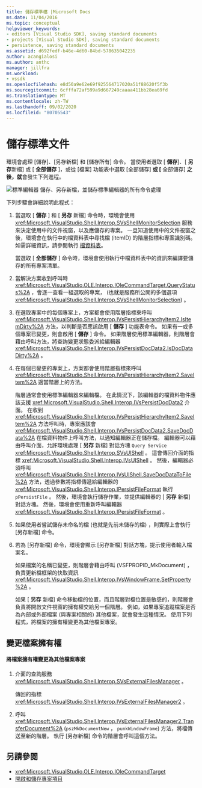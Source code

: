 ```yaml
---
title: 儲存標準檔 |Microsoft Docs
ms.date: 11/04/2016
ms.topic: conceptual
helpviewer_keywords:
- editors [Visual Studio SDK], saving standard documents
- projects [Visual Studio SDK], saving standard documents
- persistence, saving standard documents
ms.assetid: d692fedf-b46e-4d60-84bd-578635042235
author: acangialosi
ms.author: anthc
manager: jillfra
ms.workload:
- vssdk
ms.openlocfilehash: e8d50a9e62e69f925564717020a51f88620f5f3b
ms.sourcegitcommit: 6cfffa72af599a9d667249caaaa411bb28ea69fd
ms.translationtype: MT
ms.contentlocale: zh-TW
ms.lasthandoff: 09/02/2020
ms.locfileid: "80705543"
---
```

# <a name="saving-a-standard-document"></a>儲存標準文件
環境會處理 [儲存]、[另存新檔] 和 [儲存所有] 命令。 當使用者選取 [ **儲存**]、[ **另存**新檔] 或 [ **全部儲存** ]，或從 [檔案] 功能表中選取 [全部儲存] **或 [** 全部儲存] **之後，就**會發生下列進程。

 ![標準編輯器](../../extensibility/internals/media/public.gif "公用") 儲存、另存新檔，並儲存標準編輯器的所有命令處理

 下列步驟會詳細說明此程式：

1. 當選取 [ **儲存** ] 和 [ **另存** 新檔] 命令時，環境會使用 <xref:Microsoft.VisualStudio.Shell.Interop.SVsShellMonitorSelection> 服務來決定使用中的文件視窗，以及應儲存的專案。 一旦知道使用中的文件視窗之後，環境會在執行中的檔資料表中尋找檔 (itemID) 的階層指標和專案識別碼。 如需詳細資訊，請參閱執行 [檔資料表](../../extensibility/internals/running-document-table.md)。

    當選取 [ **全部儲存** ] 命令時，環境會使用執行中檔資料表中的資訊來編譯要儲存的所有專案清單。

2. 當解決方案收到呼叫時 <xref:Microsoft.VisualStudio.OLE.Interop.IOleCommandTarget.QueryStatus%2A> ，會逐一查看一組選取的專案， (也就是服務所公開的多個選項 <xref:Microsoft.VisualStudio.Shell.Interop.SVsShellMonitorSelection>) 。

3. 在選取專案中的每個專案上，方案都會使用階層指標來呼叫 <xref:Microsoft.VisualStudio.Shell.Interop.IVsPersistHierarchyItem2.IsItemDirty%2A> 方法，以判斷是否應該啟用 [ **儲存** ] 功能表命令。 如果有一或多個專案已變更，則會啟用 [ **儲存** ] 命令。 如果階層使用標準編輯器，則階層會藉由呼叫方法，將查詢變更狀態委派給編輯器 <xref:Microsoft.VisualStudio.Shell.Interop.IVsPersistDocData2.IsDocDataDirty%2A> 。

4. 在每個已變更的專案上，方案都會使用階層指標來呼叫 <xref:Microsoft.VisualStudio.Shell.Interop.IVsPersistHierarchyItem2.SaveItem%2A> 適當階層上的方法。

    階層通常會使用標準編輯器來編輯檔。 在此情況下，該編輯器的檔資料物件應該支援 <xref:Microsoft.VisualStudio.Shell.Interop.IVsPersistDocData2> 介面。 在收到 <xref:Microsoft.VisualStudio.Shell.Interop.IVsPersistHierarchyItem2.SaveItem%2A> 方法呼叫時，專案應該會 <xref:Microsoft.VisualStudio.Shell.Interop.IVsPersistDocData2.SaveDocData%2A> 在檔資料物件上呼叫方法，以通知編輯器正在儲存檔。 編輯器可以藉由呼叫介面，允許環境處理 [ **另存** 新檔] 對話方塊 `Query Service` <xref:Microsoft.VisualStudio.Shell.Interop.SVsUIShell> 。 這會傳回介面的指標 <xref:Microsoft.VisualStudio.Shell.Interop.IVsUIShell> 。 然後，編輯器必須呼叫 <xref:Microsoft.VisualStudio.Shell.Interop.IVsUIShell.SaveDocDataToFile%2A> 方法，透過參數將指標傳遞給編輯器的 <xref:Microsoft.VisualStudio.Shell.Interop.IPersistFileFormat> 執行 `pPersistFile` 。 然後，環境會執行儲存作業，並提供編輯器的 [ **另存** 新檔] 對話方塊。 然後，環境會使用重新呼叫編輯器 <xref:Microsoft.VisualStudio.Shell.Interop.IPersistFileFormat> 。

5. 如果使用者嘗試儲存未命名的檔 (也就是先前未儲存的檔) ，則實際上會執行 [另存新檔] 命令。

6. 若為 [另存新檔] 命令，環境會顯示 [另存新檔] 對話方塊，提示使用者輸入檔案名。

    如果檔案的名稱已變更，則階層會藉由呼叫 (VSFPROPID_MkDocument) ，負責更新檔框架的快取資訊 <xref:Microsoft.VisualStudio.Shell.Interop.IVsWindowFrame.SetProperty%2A> 。

   如果 [ **另存** 新檔] 命令移動檔的位置，而且階層對檔位置是敏感的，則階層會負責將開啟文件視窗的擁有權交給另一個階層。 例如，如果專案追蹤檔案是否為內部或外部檔案 (與專案相關的) 其他檔案，就會發生這種情況。 使用下列程式，將檔案的擁有權變更為其他檔案專案。

## <a name="changing-file-ownership"></a>變更檔案擁有權

#### <a name="to-change-file-ownership-to-the-miscellaneous-files-project"></a>將檔案擁有權變更為其他檔案專案

1. 介面的查詢服務 <xref:Microsoft.VisualStudio.Shell.Interop.SVsExternalFilesManager> 。

     傳回的指標 <xref:Microsoft.VisualStudio.Shell.Interop.IVsExternalFilesManager2> 。

2. 呼叫 <xref:Microsoft.VisualStudio.Shell.Interop.IVsExternalFilesManager2.TransferDocument%2A> (`pszMkDocumentNew` ， `punkWindowFrame`) 方法，將檔傳送至新的階層。 執行 [另存新檔] 命令的階層會呼叫這個方法。

## <a name="see-also"></a>另請參閱
- <xref:Microsoft.VisualStudio.OLE.Interop.IOleCommandTarget>
- [開啟和儲存專案項目](../../extensibility/internals/opening-and-saving-project-items.md)
